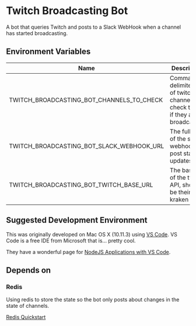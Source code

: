 Twitch Broadcasting Bot
=======================
A bot that queries Twitch and posts to a Slack WebHook when a channel has started broadcasting.

Environment Variables
---------------------
|Name|Description|Example|
|----|----|---|
|TWITCH_BROADCASTING_BOT_CHANNELS_TO_CHECK|Comma delimited list of twitch channels to check to see if they are broadcasting|halo,thekidtsunami|
|TWITCH_BROADCASTING_BOT_SLACK_WEBHOOK_URL|The full url of the slack webhook to post status updates to|https://hooks.slack.com/webhookpath|
|TWITCH_BROADCASTING_BOT_TWITCH_BASE_URL|The base url of the twitch API, should be their kraken one...|https://api.twitch.tv/kraken/|

Suggested Development Environment
-----------------------
This was originally developed on Mac OS X (10.11.3) using [VS Code](https://code.visualstudio.com/). VS Code is a free IDE from Microsoft that is... pretty cool.

They have a wonderful page for [NodeJS Applications with VS Code](https://code.visualstudio.com/docs/runtimes/nodejs). 

Depends on
----------
### Redis
Using redis to store the state so the bot only posts about changes in the state of channels.

[Redis Quickstart](http://redis.io/topics/quickstart)